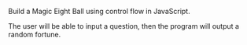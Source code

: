 Build a Magic Eight Ball using control flow in JavaScript.

The user will be able to input a question, then the program will output a random fortune.
